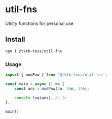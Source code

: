 # util-fns

Utility functions for personal use

## Install

```bash
npm i @tktb-tess/util-fns
```

### Usage

```ts
import { modPow } from '@tktb-tess/util-fns';

const main = async () => {
    const ans = modPow(2n, 16n, 17n);

    console.log(ans); // 1n
};

main();

```



